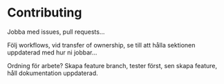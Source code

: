 
# Contributing

Jobba med issues, pull requests...

Följ workflows, vid transfer of ownership, se till att hålla sektionen uppdaterad med hur ni jobbar...

Ordning för arbete? Skapa feature branch, tester först, sen skapa feature, håll dokumentation uppdaterad.
